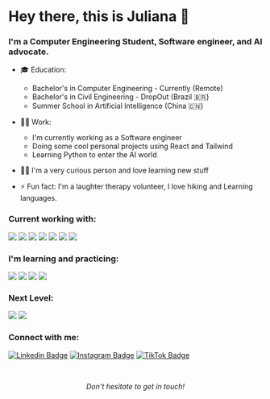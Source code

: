 


# Hey there, this is Juliana 👋

### I'm a Computer Engineering Student, Software engineer, and AI advocate.

- 🎓 Education:
	- Bachelor's in Computer Engineering - Currently (Remote)
	- Bachelor's in Civil Engineering - DropOut (Brazil 🇧🇷)
	- Summer School in Artificial Intelligence (China 🇨🇳)
- :woman_technologist: Work:
	- I'm currently working as a Software engineer
	- Doing some cool personal projects using React and Tailwind
	- Learning Python to enter the AI world
- :superhero_woman: I'm a very curious person and love learning new stuff

- ⚡ Fun fact: I'm a laughter therapy volunteer, I love hiking and Learning languages.

<!-- 
### 🛠 Analytics & Languages
<div align="center">
  <img height=160px src="https://github-readme-stats.vercel.app/api?username=JulianaVelasques&show_icons=true&theme=dracula&include_all_commits=true&count_private=true"" alt="JulianaVelasques" />
  <img height=160px src="https://github-readme-stats.vercel.app/api/top-langs?username=JulianaVelasques&layout=compact&langs_count=16&theme=dracula"" alt="JulianaVelasques" />
</div>
   -->
 ### Current working with:
<p>
<img src="https://img.shields.io/badge/HTML5-E34F26?style=for-the-badge&logo=html5&logoColor=white"/>
<img src="https://img.shields.io/badge/CSS3-1572B6?style=for-the-badge&logo=css3&logoColor=white"/>
<img src="https://img.shields.io/badge/JavaScript-F7DF1E?style=for-the-badge&logo=javascript&logoColor=black"/>
<img src="https://img.shields.io/badge/TypeScript-007ACC?style=for-the-badge&logo=typescript&logoColor=white"/>
<img src="https://img.shields.io/badge/Angular-DD0031?style=for-the-badge&logo=angular&logoColor=white"/>
<img src="https://img.shields.io/badge/Sass-CC6699?style=for-the-badge&logo=sass&logoColor=white"/>
<img src="https://img.shields.io/badge/MongoDB-4EA94B?style=for-the-badge&logo=mongodb&logoColor=white"/>

</p>

### I'm learning and practicing:
<p>
<img src="https://img.shields.io/badge/React-20232A?style=for-the-badge&logo=react&logoColor=61DAFB"/>
<img src="https://img.shields.io/badge/Express.js-404D59?style=for-the-badge"/>
<img src="https://img.shields.io/badge/Tailwind_CSS-38B2AC?style=for-the-badge&logo=tailwind-css&logoColor=white"/>
<img src="https://img.shields.io/badge/Python-3776AB?style=for-the-badge&logo=python&logoColor=white"/>
</p>

 ### Next Level:
<p>
<img src="https://img.shields.io/badge/Node.js-43853D?style=for-the-badge&logo=node.js&logoColor=white"/>
<img src="https://img.shields.io/badge/TensorFlow-FF6F00?style=for-the-badge&logo=tensorflow&logoColor=white"/>	
</p>

### Connect with me:

[![Linkedin Badge](https://img.shields.io/badge/LinkedIn-0077B5?style=for-the-badge&logo=linkedin&logoColor=white&link=https://www.linkedin.com/in/julianavelasquesbalta/)](https://www.linkedin.com/in/julianavelasquesbalta/)
[![Instagram Badge](https://img.shields.io/badge/Instagram-E4405F?style=for-the-badge&logo=instagram&logoColor=white&link=https://www.instagram.com/eng.velasques/)](https://www.instagram.com/ju.velasquesb/)
[![TikTok Badge](https://img.shields.io/badge/TikTok-000000?style=for-the-badge&logo=tiktok&logoColor=white&link=https://www.tiktok.com/@velasquesbalta)](https://www.tiktok.com/@velasquesbalta)

<br />

<p align=center>
<em>Don't hesitate to get in touch!</em>
</p>





